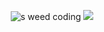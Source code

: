 <p align="center">
  <img src="https://media.giphy.com/media/3oKIPpPTXhKjcIK7hS/giphy.gif" alt="s weed coding">
  <img src="https://github-profile-trophy.vercel.app/?username=wimokn&theme=onedark" />
</p>
